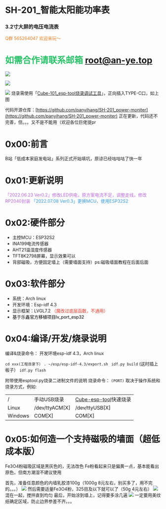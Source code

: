# SH-201_智能太阳能功率表

###

### 3.2寸大屏的电压电流表

<span class="colour" style="color: rgb(230, 126, 35);">Q群 565264047 欢迎来玩～</span>

# <span class="colour" style="color: rgb(45, 194, 107);">如需合作请联系邮箱 <u>[root@an-ye.top](mailto:root@an-ye.top)</u></span>

![](https://image.lceda.cn/pullimage/arQxZXJ8Mlkj4D3LzyLkc0r4rlcc5lX3y8VFWFZ8.jpeg)

![](https://image.lceda.cn/pullimage/jqNtsTtEuF7kAE2ffq0PEWK6AMvOLgZxMCirbMPY.jpeg)

![](https://image.lceda.cn/pullimage/xx6mCaEcfP3GcnY5op4DNtoQttrHJuXhFU4zxhPt.jpeg)
烧录需使用「[Cube-101_esp-tool烧录调试工具](/an_ye/cube-tong-yongesp-shao-lu-mu-kuai)」，正向插入TYPE-C口，如上图

代码开源仓库：[https://github.com/panyihang/SH-201_power-moniter](https://github.com/panyihang/SH-201_power-moniter)
正在更新，代码还不完善，但。。。又不是不能用（欢迎各位巨佬提pr

#

# 0x00:前言

B站「低成本家庭发电站」系列正式开始填坑，原谅已经咕咕咕了快一年

# 0x01:更新说明

<span class="colour" style="color: rgb(185, 106, 217);">「2022.06.23 Ver0.2」修改LED供电，原方案电流不足，调整走线，修改RP2040封装</span>
<span class="colour" style="color: rgb(53, 152, 219);">「2022.07.08 Ver0.3」更换MCU，使用ESP32S2</span>

# 0x02:硬件部分

* 主控MCU：ESP32S2
* INA199电流传感器
* AHT21温湿度传感器
* TFT8K2798屏幕，显示效果可以
* 背部磁吸，方便固定墙上（需要墙面支持）ps:磁吸墙面教程在后面后面

# 0x03:软件部分

* 系统：Arch linux
* 开发环境：Esp-idf 4.3
* 显示框架：LVGL7.2 <span class="colour" style="color: rgb(224, 62, 45);">（魔改过底层函数，不通用）</span>
* <span class="colour" style="color: rgb(0, 0, 0);"><span class="colour" style="color: rgb(0, 0, 0);">基于乐鑫官方移植项目lv\_port\_esp32</span></span>

# 0x04:编译/开发/烧录说明

编译&烧录命令：
开发环境esp-idf 4.3，Arch linux

`cd xxx(工程目录下）`
`. ~/esp/esp-idf-4.3/export.sh `
`idf.py build`
(这时插上板子）
`idf.py flash`

附带使用esptool.py烧录二进制文件的说明
烧录命令：
`(PORT)`   取决于操作系统和烧录方式，例如:

|  |  |  |
| --- | --- | --- |
| / | 手动USB烧录 | [Cube-esp-tool](/an_ye/cube-tong-yongesp-shao-lu-mu-kuai)快速烧录 |
| Linux | /dev/ttyACM[X] | /dev/ttyUSB[X] |
| Windows | COM[X] | COM[X] |

#

# 0x05:如何造一个支持磁吸的墙面（超低成本版）

Fe3O4粉磁吸区域是黑灰色的，无法改色
Fe粉看起来只是偏黄一点，基本能看出原色，但南方潮湿不建议使用

首先，准备任意颜色的内墙乳胶漆100g（1000g  8元左右，别买多了，用不完的。。。）
![](https://image.lceda.cn/pullimage/EJYhgZJ6EyzWkFq1c043sOPVCr7P3tAXimVroy7s.jpeg)
然后需要适量Fe3O4粉，325目及以下就可以了（50g 4元左右）
![](https://image.lceda.cn/pullimage/SvESL8rtMG1aqxsBP6iwBPlRBgWHc1pFuMlorjJ8.jpeg)
混在一起，搅拌直到均匀
最后，开始涂到墙上，记得要多涂几遍
![](https://image.lceda.cn/pullimage/ITCV1IyqjDAuJjjTdUJrLLZoZrROuwwjIQikpIXu.jpeg)
一定要用美纹纸确定区域，防止边界参差不齐。。。